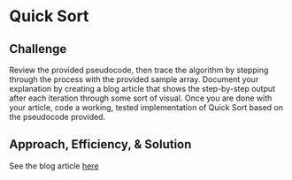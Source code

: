 # Quick Sort

## Challenge
Review the provided pseudocode, then trace the algorithm by stepping through the process with the provided sample array. Document your explanation by creating a blog article that shows the step-by-step output after each iteration through some sort of visual. Once you are done with your article, code a working, tested implementation of Quick Sort based on the pseudocode provided.


## Approach, Efficiency, & Solution
See the blog article [here](./BLOG.md)

